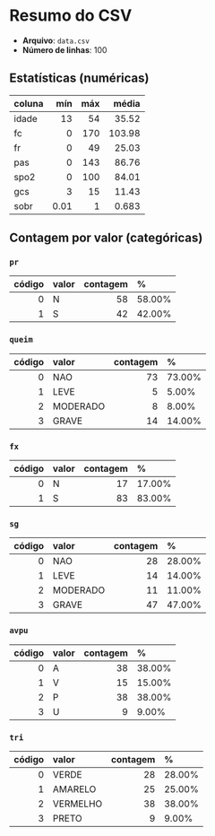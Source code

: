 # Resumo do CSV

- **Arquivo**: `data.csv`
- **Número de linhas**: 100

## Estatísticas (numéricas)
| coluna   |   mín |   máx |   média |
|:---------|------:|------:|--------:|
| idade    | 13    |    54 |  35.52  |
| fc       |  0    |   170 | 103.98  |
| fr       |  0    |    49 |  25.03  |
| pas      |  0    |   143 |  86.76  |
| spo2     |  0    |   100 |  84.01  |
| gcs      |  3    |    15 |  11.43  |
| sobr     |  0.01 |     1 |   0.683 |

## Contagem por valor (categóricas)
### `pr`
|   código | valor   |   contagem | %      |
|---------:|:--------|-----------:|:-------|
|        0 | N       |         58 | 58.00% |
|        1 | S       |         42 | 42.00% |

### `queim`
|   código | valor    |   contagem | %      |
|---------:|:---------|-----------:|:-------|
|        0 | NAO      |         73 | 73.00% |
|        1 | LEVE     |          5 | 5.00%  |
|        2 | MODERADO |          8 | 8.00%  |
|        3 | GRAVE    |         14 | 14.00% |

### `fx`
|   código | valor   |   contagem | %      |
|---------:|:--------|-----------:|:-------|
|        0 | N       |         17 | 17.00% |
|        1 | S       |         83 | 83.00% |

### `sg`
|   código | valor    |   contagem | %      |
|---------:|:---------|-----------:|:-------|
|        0 | NAO      |         28 | 28.00% |
|        1 | LEVE     |         14 | 14.00% |
|        2 | MODERADO |         11 | 11.00% |
|        3 | GRAVE    |         47 | 47.00% |

### `avpu`
|   código | valor   |   contagem | %      |
|---------:|:--------|-----------:|:-------|
|        0 | A       |         38 | 38.00% |
|        1 | V       |         15 | 15.00% |
|        2 | P       |         38 | 38.00% |
|        3 | U       |          9 | 9.00%  |

### `tri`
|   código | valor    |   contagem | %      |
|---------:|:---------|-----------:|:-------|
|        0 | VERDE    |         28 | 28.00% |
|        1 | AMARELO  |         25 | 25.00% |
|        2 | VERMELHO |         38 | 38.00% |
|        3 | PRETO    |          9 | 9.00%  |
